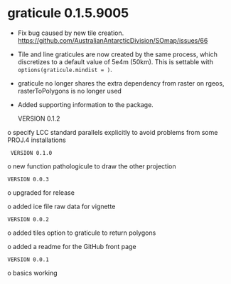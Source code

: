 # graticule 0.1.5.9005

* Fix bug caused by new tile creation. https://github.com/AustralianAntarcticDivision/SOmap/issues/66

* Tile and line graticules are now created by the same process, which discretizes
to a default value of 5e4m (50km). This is settable with `options(graticule.mindist = )`. 

* graticule no longer shares the extra dependency from raster on rgeos, rasterToPolygons is no longer used

* Added supporting information to the package. 


     VERSION 0.1.2

o specify LCC standard parallels explicitly to avoid problems from some PROJ.4 installations

     VERSION 0.1.0

o new function pathologicule to draw the other projection

    VERSION 0.0.3

o upgraded for release

o added ice file raw data for vignette

    VERSION 0.0.2

o added tiles option to graticule to return polygons

o added a readme for the GitHub front page

    VERSION 0.0.1

o basics working

